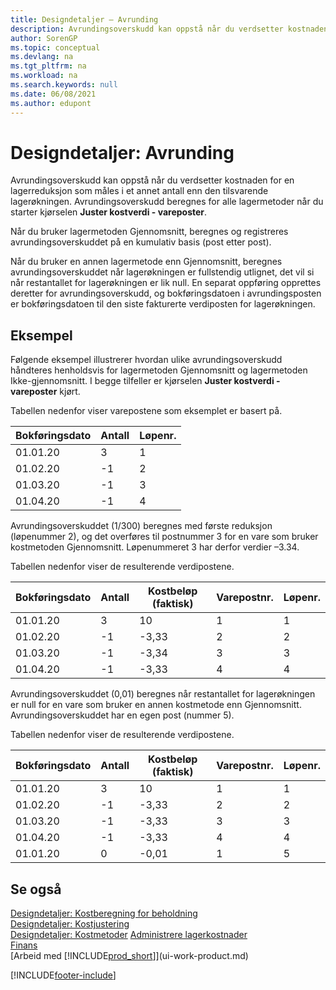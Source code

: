 ```yaml
---
title: Designdetaljer – Avrunding
description: Avrundingsoverskudd kan oppstå når du verdsetter kostnaden for en lagerreduksjon som måles i et annet antall enn den tilsvarende lagerøkningen.
author: SorenGP
ms.topic: conceptual
ms.devlang: na
ms.tgt_pltfrm: na
ms.workload: na
ms.search.keywords: null
ms.date: 06/08/2021
ms.author: edupont
---
```

# <a name="design-details-rounding"></a>Designdetaljer: Avrunding
Avrundingsoverskudd kan oppstå når du verdsetter kostnaden for en lagerreduksjon som måles i et annet antall enn den tilsvarende lagerøkningen. Avrundingsoverskudd beregnes for alle lagermetoder når du starter kjørselen **Juster kostverdi - vareposter**.  

 Når du bruker lagermetoden Gjennomsnitt, beregnes og registreres avrundingsoverskuddet på en kumulativ basis (post etter post).  

 Når du bruker en annen lagermetode enn Gjennomsnitt, beregnes avrundingsoverskuddet når lagerøkningen er fullstendig utlignet, det vil si når restantallet for lagerøkningen er lik null. En separat oppføring opprettes deretter for avrundingsoverskudd, og bokføringsdatoen i avrundingsposten er bokføringsdatoen til den siste fakturerte verdiposten for lagerøkningen.  

## <a name="example"></a>Eksempel
 Følgende eksempel illustrerer hvordan ulike avrundingsoverskudd håndteres henholdsvis for lagermetoden Gjennomsnitt og lagermetoden Ikke-gjennomsnitt. I begge tilfeller er kjørselen **Juster kostverdi - vareposter** kjørt.  

 Tabellen nedenfor viser varepostene som eksemplet er basert på.  

|Bokføringsdato|Antall|Løpenr.|  
|------------------|--------------|---------------|  
|01.01.20|3|1|  
|01.02.20|-1|2|  
|01.03.20|-1|3|  
|01.04.20|-1|4|  

 Avrundingsoverskuddet (1/300) beregnes med første reduksjon (løpenummer 2), og det overføres til postnummer 3 for en vare som bruker kostmetoden Gjennomsnitt. Løpenummeret 3 har derfor verdier –3.34.  

 Tabellen nedenfor viser de resulterende verdipostene.  

|Bokføringsdato|Antall|Kostbeløp (faktisk)|Varepostnr.|Løpenr.|  
|------------------|--------------|----------------------------|---------------------------|---------------|  
|01.01.20|3|10|1|1|  
|01.02.20|-1|-3,33|2|2|  
|01.03.20|-1|-3,34|3|3|  
|01.04.20|-1|-3,33|4|4|  

 Avrundingsoverskuddet (0,01) beregnes når restantallet for lagerøkningen er null for en vare som bruker en annen kostmetode enn Gjennomsnitt. Avrundingsoverskuddet har en egen post (nummer 5).  

 Tabellen nedenfor viser de resulterende verdipostene.  

|Bokføringsdato|Antall|Kostbeløp (faktisk)|Varepostnr.|Løpenr.|  
|------------------|--------------|----------------------------|---------------------------|---------------|  
|01.01.20|3|10|1|1|  
|01.02.20|-1|-3,33|2|2|  
|01.03.20|-1|-3,33|3|3|  
|01.04.20|-1|-3,33|4|4|  
|01.01.20|0|-0,01|1|5|  

## <a name="see-also"></a>Se også
 [Designdetaljer: Kostberegning for beholdning](design-details-inventory-costing.md)   
 [Designdetaljer: Kostjustering](design-details-cost-adjustment.md)   
 [Designdetaljer: Kostmetoder](design-details-costing-methods.md) [Administrere lagerkostnader](finance-manage-inventory-costs.md)  
 [Finans](finance.md)  
 [Arbeid med [!INCLUDE[prod_short](includes/prod_short.md)]](ui-work-product.md)


[!INCLUDE[footer-include](includes/footer-banner.md)]
